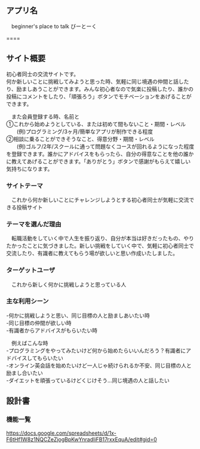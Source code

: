 ## アプリ名
　beginner's place to talk びーとーく
 
====

## サイト概要
 初心者同士の交流サイトです。<br>
 何か新しいことに挑戦してみようと思った時、気軽に同じ境遇の仲間と話したり、励ましあうことができます。みんな初心者なので気楽に投稿したり、誰かの投稿にコメントをしたり、「頑張ろう」ボタンでモチベーションをあげることができます。<br>

　また会員登録する時、名前と<br>
 ①これから始めようとしている、または初めて間もないこと・期間・レベル<br>
　　(例)プログラミング/3ヶ月/簡単なアプリが制作できる程度<br>
 ②相談に乗ることができそうなこと、得意分野・期間・レベル<br>
　　(例)ゴルフ/2年/スクールに通って問題なくコースが回れるようになった程度<br>
 を登録できます。誰かにアドバイスをもらったら、自分の得意なことを他の誰かに教えてあげることができます。「ありがとう」ボタンで感謝がもらえて嬉しい気持ちになります。

### サイトテーマ
　これから何か新しいことにチャレンジしようとする初心者同士が気軽に交流できる投稿サイト

### テーマを選んだ理由
　転職活動をしていく中で人生を振り返り、自分が本当は好きだったもの、やりたかったことに気づきました。新しい挑戦をしていく中で、気軽に初心者同士で交流したり、有識者に教えてもらう場が欲しいと思い作成いたしました。

### ターゲットユーザ
　これから新しく何かに挑戦しようと思っている人

### 主な利用シーン
-何かに挑戦しようと思い、同じ目標の人と励ましあいたい時<br>
-同じ目標の仲間が欲しい時<br>
-有識者からアドバイスがもらいたい時<br>

　例えばこんな時<br>
-プログラミングをやってみたいけど何から始めたらいいんだろう？有識者にアドバイスしてもらいたい<br>
-オンライン英会話を始めたいけど一人じゃ続けられるか不安、同じ目標の人と励まし合いたい<br>
-ダイエットを頑張っているけどくじけそう…同じ境遇の人と話したい<br>

## 設計書

### 機能一覧
https://docs.google.com/spreadsheets/d/1x-F6tHf1W8z1NQCZeZjogBpKwYnradIiFB17rxxEquA/edit#gid=0

